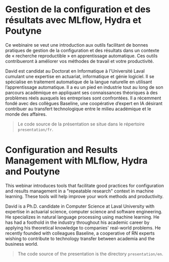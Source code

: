 # Gestion de la configuration et des résultats avec MLflow, Hydra et Poutyne

Ce webinaire se veut une introduction aux outils facilitant de bonnes pratiques de gestion de la configuration et des résultats dans un contexte de « recherche reproductible » en apprentissage automatique. Ces outils contribueront à améliorer vos méthodes de travail et votre productivité.

David est candidat au Doctorat en Informatique à l'Université Laval cumulant une expertise en actuariat, informatique et génie logiciel. Il se spécialise en traitement automatique de la langue naturelle en utilisant l’apprentissage automatique. Il a eu un pied en industrie tout au long de son parcours académique en appliquant ses connaissances théoriques à des problèmes réels auxquels les entreprises sont confrontées. Il a récemment fondé avec des collègues Baseline, une coopérative d’expert en IA désirant contribuer au transfert technologique entre le milieu académique et le monde des affaires.

> Le code source de la présentation se situe dans le répertoire `presentation/fr`. 


# Configuration and Results Management with MLflow, Hydra and Poutyne

This webinar introduces tools that facilitate good practices for configuration and results management in a "repeatable research" context in machine learning. These tools will help improve your work methods and productivity.

David is a Ph.D. candidate in Computer Science at Laval University with expertise in actuarial science, computer science and software engineering. He specializes in natural language processing using machine learning. He has had a foothold in the industry throughout his academic career by applying his theoretical knowledge to companies' real-world problems. He recently founded with colleagues Baseline, a cooperative of RN experts wishing to contribute to technology transfer between academia and the business world.

> The code source of the presentation is the directory `presentation/en`. 
